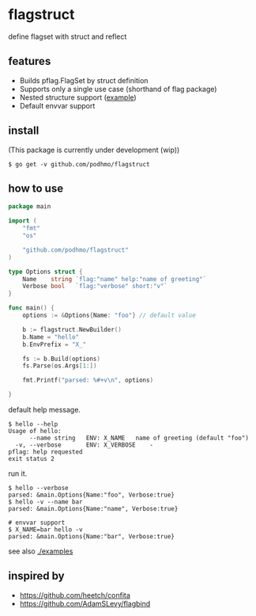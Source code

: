 # flagstruct

define flagset with struct and reflect

## features

- Builds pflag.FlagSet by struct definition
- Supports only a single use case (shorthand of flag package)
- Nested structure support ([example](./examples/03nested/main.go))
- Default envvar support

## install

(This package is currently under development (wip))

```console
$ go get -v github.com/podhmo/flagstruct
```

## how to use

```go
package main

import (
	"fmt"
	"os"

	"github.com/podhmo/flagstruct"
)

type Options struct {
	Name    string `flag:"name" help:"name of greeting"`
	Verbose bool   `flag:"verbose" short:"v"`
}

func main() {
	options := &Options{Name: "foo"} // default value

	b := flagstruct.NewBuilder()
	b.Name = "hello"
	b.EnvPrefix = "X_"

	fs := b.Build(options)
	fs.Parse(os.Args[1:])

	fmt.Printf("parsed: %#+v\n", options)

}
```

default help message.

```console
$ hello --help
Usage of hello:
      --name string   ENV: X_NAME	name of greeting (default "foo")
  -v, --verbose       ENV: X_VERBOSE	-
pflag: help requested
exit status 2
```

run it.

```console
$ hello --verbose
parsed: &main.Options{Name:"foo", Verbose:true}
$ hello -v --name bar
parsed: &main.Options{Name:"name", Verbose:true}

# envvar support
$ X_NAME=bar hello -v
parsed: &main.Options{Name:"bar", Verbose:true}
```

see also [./examples](./examples)

## inspired by

- https://github.com/heetch/confita
- https://github.com/AdamSLevy/flagbind
